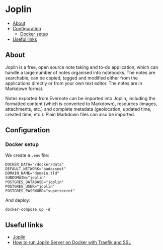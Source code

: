 # Joplin

- [About](#about)
- [Configuration](#configuration)
  * [Docker setup](#docker-setup)
- [Useful links](#useful-links)

## About

Joplin is a free, open source note taking and to-do application, which can
handle a large number of notes organised into notebooks. The notes are
searchable, can be copied, tagged and modified either from the applications
directly or from your own text editor. The notes are in Markdown format.

Notes exported from Evernote can be imported into Joplin, including the
formatted content (which is converted to Markdown), resources (images,
attachments, etc.) and complete metadata (geolocation, updated time, created
time, etc.). Plain Markdown files can also be imported.

## Configuration

### Docker setup

We create a `.env` file:

```shell
DOCKER_DATA="/docker/data"
DEFAULT_NETWORK="badassnet"
DOMAIN_NAME="domain.tld"
SUBDOMAIN="joplin"
POSTGRES_DATABASE="joplin"
POSTGRES_USER="joplin"
POSTGRES_PASSWORD="supersecret"
```

And deploy:

    docker-compose up -d

## Useful links

- [Joplin](https://joplinapp.org/)
- [How to run Joplin Server on Docker with Traefik and SSL](https://ae3.ch/joplin-server-on-docker-with-traefik-and-ssl)
